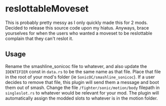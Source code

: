 # reslottableMoveset

This is probably pretty messy as I only quickly made this for 2 mods. Decided to release this source code upon my hiatus. Anyways, brace yourselves for when the users who wanted a moveset to be reslottable complain that they can't reslot it.
## Usage

Rename the smashline_sonicoc file to whatever, and also update the `IDENTIFIER` const in `data.rs` to be the same name as that file. Place that file in the root of your mod's folder (ie `SonicOC/smashline_sonicoc`). If a user decides to remove that file, this plugin will send them a message and boot them out of smash.
Change the file `/fighter/sonic/motion/body` filepath in `singleslot.rs` to whatever would be relevant for your mod. The plugin will automatically assign the modded slots to whatever is in the motion folder.
